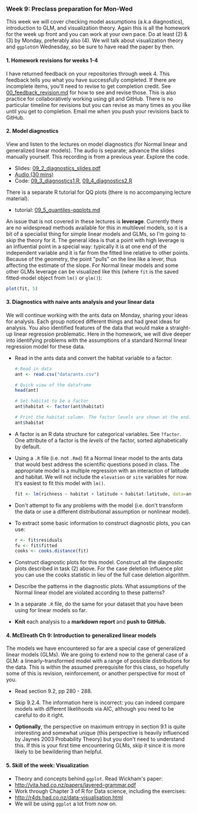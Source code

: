 ### Week 9: Preclass preparation for Mon-Wed

This week we will cover checking model assumptions (a.k.a diagnostics), introduction to GLM, and visualization theory. Again this is all the homework for the week up front and you can work at your own pace. Do at least (2) & (3) by Monday, preferably also (4). We will talk about visualization theory and `ggplot`on Wednesday, so be sure to have read the paper by then.

#### 1. Homework revisions for weeks 1-4

I have returned feedback on your repositories through week 4. This feedback tells you what you have successfully completed. If there are incomplete items, you'll need to revise to get completion credit. See [00_feedback_revision.md](00_feedback_revision.md) for how to see and revise those. This is also practice for collaboratively working using git and GitHub. There is no particular timeline for revisions but you can revise as many times as you like until you get to completion. Email me when you push your revisions back to GitHub.

#### 2. Model diagnostics

View and listen to the lectures on model diagnostics (for Normal linear and generalized linear models). The audio is separate; advance the slides manually yourself. This recording is from a previous year. Explore the code.

* Slides: [09_2_diagnostics_slides.pdf](09_2_diagnostics_slides.pdf)
* [Audio (30 mins)](https://www.dropbox.com/s/xcg22i5vrwcdy53/09_aud1_diagnostics.mp3?dl=0)
* Code: [09_3_diagnostics1.R](09_3_diagnostics1.R), [09_4_diagnostics2.R](09_4_diagnostics2.R)

There is a separate R tutorial for QQ plots (there is no accompanying lecture material). 

* tutorial: [09_5_quantiles-qqplots.md](09_5_quantiles-qqplots.md)

An issue that is not covered in these lectures is **leverage**. Currently there are no widespread methods available for this in multilevel models, so it is a bit of a specialist thing for simple linear models and GLMs, so I'm going to skip the theory for it. The general idea is that a point with high leverage is an influential point in a special way: typically it is at one end of the independent variable and it is far from the fitted line relative to other points. Because of the geometry, the point "pulls" on the line like a lever, thus affecting the estimate of the slope. For Normal linear models and some other GLMs leverage can be visualized like this (where `fit` is the saved fitted-model object from `lm()` or `glm()`):

```r
plot(fit, 5)
```

#### 3. Diagnostics with naive ants analysis and your linear data

We will continue working with the ants data on Monday, sharing your ideas for analysis. Each group noticed different things and had great ideas for analysis. You also identified features of the data that would make a straight-up linear regression problematic. Here in the homework, we will dive deeper into identifying problems with the assumptions of a standard Normal linear regression model for these data.

* Read in the ants data and convert the habitat variable to a factor:
  
  ```r
  # Read in data
  ant <- read.csv("data/ants.csv")
  
  # Quick view of the dataframe
  head(ant)
  
  # Set habitat to be a factor
  ant$habitat <- factor(ant$habitat)
  
  # Print the habitat column. The factor levels are shown at the end.
  ant$habitat
  ```

* A  factor is an R data structure for categorical variables. See `?factor`. One attribute of a factor is the *levels* of the factor, sorted alphabetically by default.

* Using a `.R` file (i.e. not `.Rmd`) fit a Normal linear model to the ants data that would best address the scientific questions posed in class. The appropriate model is a multiple regression with an interaction of latitude and habitat. We will not include the `elevation` or `site` variables for now. It's easiest to fit this model with `lm()`.
  
  ```r
  fit <- lm(richness ~ habitat + latitude + habitat:latitude, data=ant)
  ```

* Don't attempt to fix any problems with the model (i.e. don't transform the data or use a different distributional assumption or nonlinear model).

* To extract some basic information to construct diagnostic plots, you can use:

  ```r
  r <- fit$residuals
  fv <- fit$fitted
  cooks <- cooks.distance(fit)
  ```

* Construct diagnostic plots for this model. Construct all the diagnostic plots described in task (2) above. For the case deletion influence plot you can use the cooks statistic in lieu of the full case deletion algorithm.

* Describe the patterns in the diagnostic plots. What assumptions of the Normal linear model are violated according to these patterns?

* In a separate `.R` file, do the same for your dataset that you have been using for linear models so far.

* **Knit** each analysis to a **markdown report** and **push to GitHub.**

#### 4. McElreath Ch 9: Introduction to generalized linear models

The models we have encountered so far are a special case of generalized linear models (GLMs). We are going to extend now to the general case of a GLM: a linearly-transformed model with a range of possible distributions for the data. This is within the assumed prerequisite for this class, so hopefully some of this is revision, reinforcement, or another perspective for most of you.

* Read section 9.2, pp 280 - 288.

* Skip 9.2.4. The information here is incorrect: you can indeed compare models with different likelihoods via AIC, although you need to be careful to do it right.

* **Optionally**, the perspective on maximum entropy in section 9.1 is quite interesting and somewhat unique (this perspective is heavily influenced by Jaynes 2003 Probability Theory) but you don't need to understand this. If this is your first time encountering GLMs, skip it since it is more likely to be bewildering than helpful.

#### 5. Skill of the week: Visualization

* Theory and concepts behind `ggplot`. Read Wickham's paper:
* http://vita.had.co.nz/papers/layered-grammar.pdf
* Work through Chapter 3 of R for Data science, including the exercises:
* http://r4ds.had.co.nz/data-visualisation.html
* We will be using `ggplot` a lot from now on.
